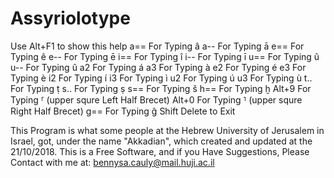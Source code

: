 # Assyriolotype

Use Alt+F1 to show this help
a== For Typing â
a-- For Typing ā
e== For Typing ê
e-- For Typing ē
i== For Typing î
i-- For Typing ī
u== For Typing û
u-- For Typing û
a2 For Typing á
a3 For Typing à
e2 For Typing é
e3 For Typing è
i2 For Typing í
i3 For Typing ì
u2 For Typing ú
u3 For Typing ù
t.. For Typing ṭ
s.. For Typing ṣ
s== For Typing š
h== For Typing ḫ
Alt+9 For Typing ⸢ (upper squre Left Half Brecet)
Alt+0 For Typing ⸣ (upper squre Right Half Brecet)
g== For Typing ĝ
Shift Delete to Exit

This Program is what some people at the Hebrew University of Jerusalem in Israel, got, under the name "Akkadian", which created and updated at the 21/10/2018. This is a Free Software, and if you Have Suggestions, Please Contact with me at: bennysa.cauly@mail.huji.ac.il
